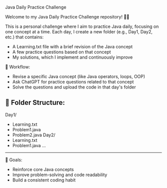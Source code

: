 Java Daily Practice Challenge

Welcome to my Java Daily Practice Challenge repository! 👨‍💻

This is a personal challenge where I aim to practice Java daily, focusing on one concept at a time. Each day, I create a new folder (e.g., Day1, Day2, etc.) that contains:
 - A Learning.txt file with a brief revision of the Java concept
 - A few practice questions based on that concept
 - My solutions, which I implement and continuously improve

🔄 Workflow:
 - Revise a specific Java concept (like Java operators, loops, OOP)
 - Ask ChatGPT for practice questions related to that concept
 - Solve the questions and upload the code in that day's folder

📁 Folder Structure:
------------------------------------------------------------
Day1/
  - Learning.txt
  - Problem1.java
  - Problem2.java
Day2/
  - Learning.txt
  - Problem1.java
  ...
------------------------------------------------------------

📌 Goals:
 - Reinforce core Java concepts
 - Improve problem-solving and code readability
 - Build a consistent coding habit
